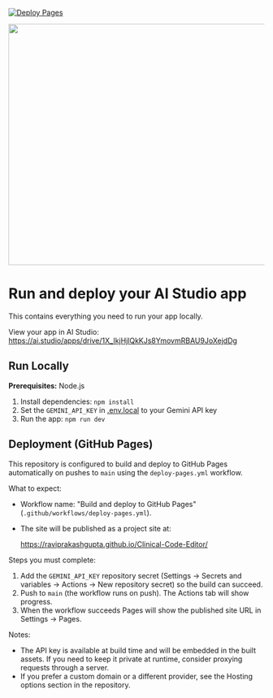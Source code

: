 [![Deploy Pages](https://github.com/raviprakashgupta/Clinical-Code-Editor/actions/workflows/deploy-pages.yml/badge.svg)](https://github.com/raviprakashgupta/Clinical-Code-Editor/actions/workflows/deploy-pages.yml)

<div align="center">
<img width="1200" height="475" alt="GHBanner" src="https://github.com/user-attachments/assets/0aa67016-6eaf-458a-adb2-6e31a0763ed6" />
</div>

# Run and deploy your AI Studio app

This contains everything you need to run your app locally.

View your app in AI Studio: https://ai.studio/apps/drive/1X_IkjHjlQkKJs8YmovmRBAU9JoXejdDg

## Run Locally

**Prerequisites:**  Node.js

1. Install dependencies:
   `npm install`
2. Set the `GEMINI_API_KEY` in [.env.local](.env.local) to your Gemini API key
3. Run the app:
   `npm run dev`

## Deployment (GitHub Pages)

This repository is configured to build and deploy to GitHub Pages automatically on pushes to `main` using the `deploy-pages.yml` workflow.

What to expect:
- Workflow name: "Build and deploy to GitHub Pages" (`.github/workflows/deploy-pages.yml`).
- The site will be published as a project site at:

  https://raviprakashgupta.github.io/Clinical-Code-Editor/

Steps you must complete:
1. Add the `GEMINI_API_KEY` repository secret (Settings → Secrets and variables → Actions → New repository secret) so the build can succeed.
2. Push to `main` (the workflow runs on push). The Actions tab will show progress.
3. When the workflow succeeds Pages will show the published site URL in Settings → Pages.

Notes:
- The API key is available at build time and will be embedded in the built assets. If you need to keep it private at runtime, consider proxying requests through a server.
- If you prefer a custom domain or a different provider, see the Hosting options section in the repository.
